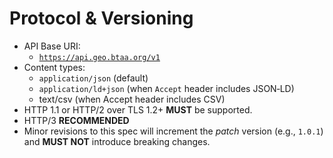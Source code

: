 # Protocol &amp; Versioning

* API Base URI:  
  * [`https://api.geo.btaa.org/v1`](https://api.geo.btaa.org/v1)  
* Content types:  
  * `application/json` (default)  
  * `application/ld+json` (when `Accept` header includes JSON‑LD)  
  * text/csv (when Accept header includes CSV)  
* HTTP 1.1 or HTTP/2 over TLS 1.2+ **MUST** be supported.  
* HTTP/3 **RECOMMENDED**  
* Minor revisions to this spec will increment the *patch* version (e.g., `1.0.1`) and **MUST NOT** introduce breaking changes.
